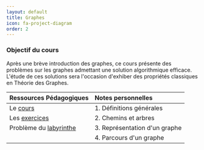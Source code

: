 ```yaml
---
layout: default
title: Graphes
icon: fa-project-diagram
order: 2 
---
```


### Objectif du cours
Après une brève introduction des graphes, ce cours présente des problèmes sur
les graphes admettant une solution algorithmique efficace. L'étude de ces
solutions sera l'occasion d'exhiber des propriétés classiques en Théorie des
Graphes.


 | Ressources Pédagogiques | Notes personnelles            |
 | :---                     | :---                          |
 | Le [cours]               | 1. Définitions générales      |
 | Les [exercices]          | 2. Chemins et arbres          |
 | Problème du [labyrinthe] | 3. Représentation d'un graphe |
 |                          | 4. Parcours d'un graphe       |

[cours]:https://moodle.bordeaux-inp.fr/pluginfile.php/51350/mod_resource/content/1/cours-graphe.pdf
[exercices]:https://moodle.bordeaux-inp.fr/pluginfile.php/51351/mod_resource/content/3/TDgraphe2012.pdf
[labyrinthe]:/assets/md/graph/graph_seance2403
